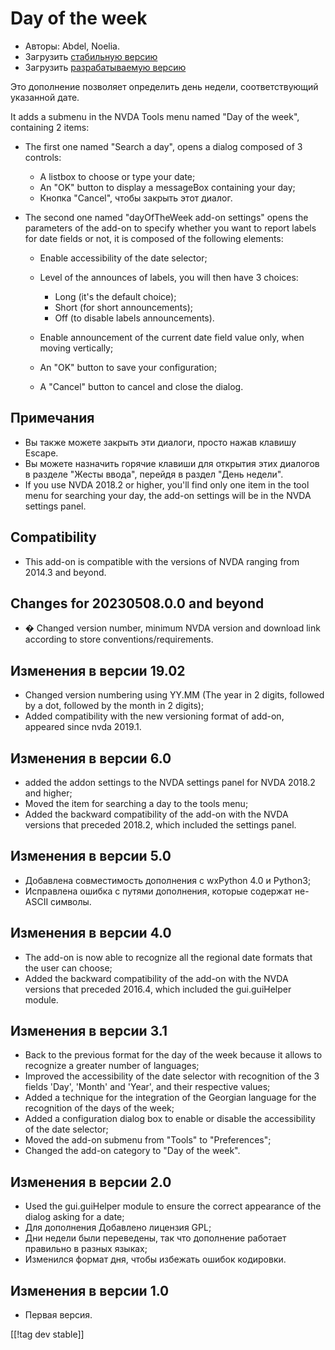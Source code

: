 # Day of the week #

* Авторы: Abdel, Noelia.
* Загрузить [стабильную версию][1]
* Загрузить [разрабатываемую версию][2]

Это дополнение позволяет определить день недели, соответствующий указанной
дате.

It adds a submenu in the NVDA Tools menu named "Day of the week", containing
2 items:

* The first one named "Search a day", opens a dialog composed of 3 controls:

    * A listbox to choose or type your date;
    * An "OK" button to display a messageBox containing your day;
    * Кнопка "Cancel", чтобы закрыть этот диалог.

* The second one named "dayOfTheWeek add-on settings" opens the parameters
  of the add-on to specify whether you want to report labels for date fields
  or not, it is composed of the following elements:

    * Enable accessibility of the date selector;
    * Level of the announces of labels, you will then have 3 choices:

        * Long (it's the default choice);
        * Short (for short announcements);
        * Off (to disable labels announcements).

    * Enable announcement of the current date field value only, when moving
      vertically;
    * An "OK" button to save your configuration;
    * A "Cancel" button to cancel and close the dialog.

## Примечания ##

* Вы также можете закрыть эти диалоги, просто нажав клавишу Escape.
* Вы можете назначить горячие клавиши для открытия этих диалогов в разделе
  "Жесты ввода", перейдя в раздел "День недели".
* If you use NVDA 2018.2 or higher, you'll find only one item in the tool
  menu for searching your day, the add-on settings will be in the NVDA
  settings panel.

## Compatibility ##

* This add-on is compatible with the versions of NVDA ranging from 2014.3
  and beyond.

## Changes for 20230508.0.0 and beyond ##

* � Changed version number, minimum NVDA version and download link according
  to store conventions/requirements.

## Изменения в версии 19.02 ##

* Changed version numbering using YY.MM (The year in 2 digits, followed by a
  dot, followed by the month in 2 digits);
* Added compatibility with the new versioning format of add-on, appeared
  since nvda 2019.1.

## Изменения в версии 6.0 ##

* added the addon settings to the NVDA settings panel for NVDA 2018.2 and
  higher;
* Moved the item for searching a day to the tools menu;
* Added the backward compatibility of the add-on with the NVDA versions that
  preceded 2018.2, which included the settings panel.

## Изменения в версии 5.0 ##

* Добавлена совместимость дополнения с wxPython 4.0 и Python3;
* Исправлена ошибка с путями дополнения, которые содержат не-ASCII символы.

## Изменения в версии 4.0 ##

* The add-on is now able to recognize all the regional date formats that the
  user can choose;
* Added the backward compatibility of the add-on with the NVDA versions that
  preceded 2016.4, which included the gui.guiHelper module.

## Изменения в версии 3.1 ##

* Back to the previous format for the day of the week because it allows to
  recognize a greater number of languages;
* Improved the accessibility of the date selector with recognition of the 3
  fields 'Day', 'Month' and 'Year', and their respective values;
* Added a technique for the integration of the Georgian language for the
  recognition of the days of the week;
* Added a configuration dialog box to enable or disable the accessibility of
  the date selector;
* Moved the add-on submenu from "Tools" to "Preferences";
* Changed the add-on category to "Day of the week".

## Изменения в версии 2.0 ##

* Used the gui.guiHelper module to ensure the correct appearance of the
  dialog asking for a date;
* Для дополнения Добавлено лицензия GPL;
* Дни недели были переведены, так что дополнение работает правильно в разных
  языках;
* Изменился формат дня, чтобы избежать ошибок кодировки.

## Изменения в версии 1.0 ##

* Первая версия.

[[!tag dev stable]]

[1]: https://www.nvaccess.org/addonStore/legacy?file=dayOfTheWeek

[2]: https://www.nvaccess.org/addonStore/legacy?file=dayOfTheWeek

